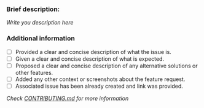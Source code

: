### Brief description:
<!-- Write here... >>> -->

*Write you description here*

<!-- <<< ...write here -->
### Additional information
* [ ] Provided a clear and concise description of what the issue is.
* [ ] Given a clear and concise description of what is expected.
* [ ] Proposed a clear and concise description of any alternative solutions or other features.
* [ ] Added any other context or screenshots about the feature request.
* [ ] Associated issue has been already created and link was provided.

*Check [CONTRIBUTING.md](../blob/master/.github/CONTRIBUTING.md) for more information*
